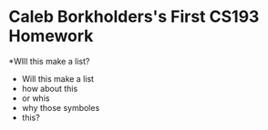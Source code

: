 # Caleb Borkholders's First CS193 Homework



*WIll this make a list?
* Will this make a list
* how about this
* or whis
* why those symboles
*   this?
